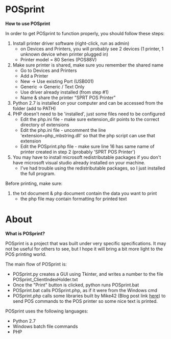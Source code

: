 # POSprint

**How to use POSprint**

In order to get POSprint to function properly, you should follow these steps:

1. Install printer driver software (right-click, run as admin)
    - on Devices and Printers, you will probably see 2 devices (1 printer, 1 unknown device when printer plugged in)
    - Printer model = 80 Series (POS88V)
2. Make sure printer is shared, make sure you remember the shared name
    - Go to Devices and Printers
    - Add a Printer
    - New -> Use existing Port (USB001)
    - Generic -> Generic / Text Only
    - Use driver already installed (from step #1)
    - Name & share the printer "SPRT POS Printer"
3. Python 2.7 is installed on your computer and can be accessed from the folder (add to PATH)
4. PHP doesn't need to be 'installed', just some files need to be configured
    - Edit the php.ini file - make sure extension_dir points to the correct directory of extensions
    - Edit the php.ini file - uncomment the line 'extension=php_mbstring.dll' so that the php script can use that extension
    - Edit the POSprint.php file - make sure line 16 has same name of printer created in step 2 (probably 'SPRT POS Printer')
5. You may have to install microsoft redistributable packages if you don't have microsoft visual studio already installed on your machine.
    - I've had trouble using the redistributable packages, so I just installed the full program.

Before printing, make sure:

1. the txt document & php document contain the data you want to print
     * the php file may contain formatting for printed text

# About

**What is POSprint?**

POSprint is a project that was built under very specific specifications. It may not be useful for others to see, but I hope it will bring a bit more light to the POS printing world.

The main flow of POSprint is:
- POSprint.py creates a GUI using Tkinter, and writes a number to the file POSprint_ClientIndexHolder.txt
- Once the "Print" button is clicked, python runs POSprint.bat
- POSprint.bat calls POSprint.php, as if it were from the Windows cmd
- POSprint.php calls some libraries built by Mike42 (Blog post link [here](https://mike42.me/blog/2015-04-getting-a-usb-receipt-printer-working-on-windows)) to send POS commands to the POS printer so some nice text is printed.

POSprint uses the following languages:
- Python 2.7
- Windows batch file commands
- PHP
